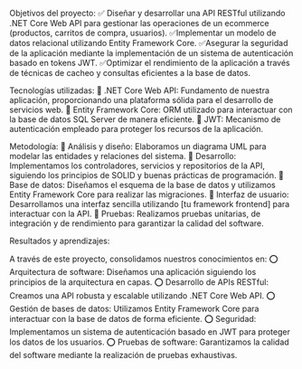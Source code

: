 Objetivos del proyecto:
✅ Diseñar y desarrollar una API RESTful utilizando .NET Core Web API para gestionar las operaciones de un ecommerce (productos, carritos de compra, usuarios).
✅Implementar un modelo de datos relacional utilizando Entity Framework Core.
✅Asegurar la seguridad de la aplicación mediante la implementación de un sistema de autenticación basado en tokens JWT.
✅Optimizar el rendimiento de la aplicación a través de técnicas de cacheo y consultas eficientes a la base de datos.

Tecnologías utilizadas:
🔹 .NET Core Web API: Fundamento de nuestra aplicación, proporcionando una plataforma sólida para el desarrollo de servicios web.
🔹 Entity Framework Core: ORM utilizado para interactuar con la base de datos SQL Server de manera eficiente.
🔹 JWT: Mecanismo de autenticación empleado para proteger los recursos de la aplicación.

Metodología:
🔶 Análisis y diseño: Elaboramos un diagrama UML para modelar las entidades y relaciones del sistema.
🔶 Desarrollo: Implementamos los controladores, servicios y repositorios de la API, siguiendo los principios de SOLID y buenas prácticas de programación.
🔶 Base de datos: Diseñamos el esquema de la base de datos y utilizamos Entity Framework Core para realizar las migraciones.
🔶 Interfaz de usuario: Desarrollamos una interfaz sencilla utilizando [tu framework frontend] para interactuar con la API.
🔶 Pruebas: Realizamos pruebas unitarias, de integración y de rendimiento para garantizar la calidad del software.

Resultados y aprendizajes:

A través de este proyecto, consolidamos nuestros conocimientos en:
⭕ Arquitectura de software: Diseñamos una aplicación siguiendo los principios de la arquitectura en capas.
⭕ Desarrollo de APIs RESTful: Creamos una API robusta y escalable utilizando .NET Core Web API.
⭕ Gestión de bases de datos: Utilizamos Entity Framework Core para interactuar con la base de datos de forma eficiente.
⭕ Seguridad: Implementamos un sistema de autenticación basado en JWT para proteger los datos de los usuarios.
⭕ Pruebas de software: Garantizamos la calidad del software mediante la realización de pruebas exhaustivas.
